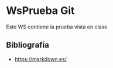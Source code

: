 
# WsPrueba Git

Este WS contiene la prueba vista en clase

## Bibliografía

- <https://markdown.es/>